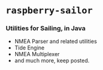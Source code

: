 # `raspberry-sailor`

### Utilities for Sailing, in Java

- NMEA Parser and related utilities
- Tide Engine
- NMEA Multiplexer
- and much more, keep posted.
